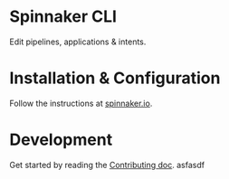 # Spinnaker CLI

Edit pipelines, applications & intents.

# Installation & Configuration

Follow the instructions at [spinnaker.io](https://spinnaker.io/docs/setup/other_config/spin/).

# Development

Get started by reading the [Contributing doc](CONTRIBUTING.md).
asfasdf
